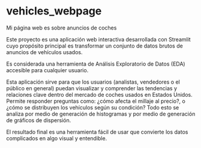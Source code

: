 # vehicles_webpage
Mi página web es sobre anuncios de coches

Este proyecto es una aplicación web interactiva desarrollada con Streamlit cuyo propósito principal es transformar un conjunto de datos brutos de anuncios de vehículos usados.

Es considerada una herramienta de Análisis Exploratorio de Datos (EDA) accesible para cualquier usuario.

Esta aplicación sirve para que los usuarios (analistas, vendedores o el público en general) puedan visualizar y comprender las tendencias y relaciones clave dentro del mercado de coches usados en Estados Unidos. Permite responder preguntas como: ¿cómo afecta el millaje al precio?, o ¿cómo se distribuyen los vehículos según su condición?
Todo esto se analiza por medio de generación de histogramas y por medio de generación de gráficos de dispersión.

El resultado final es una herramienta fácil de usar que convierte los datos complicados en algo visual y entendible.